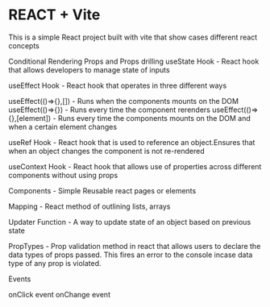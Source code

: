 # REACT + Vite #

This is a simple React project built with vite that show cases different react concepts

Conditional Rendering
Props and Props drilling
useState Hook - React hook that allows developers to manage state of inputs

useEffect Hook - React hook that operates in three different ways

useEffect(()=>{},[]) - Runs when the components mounts on the DOM
useEffect(()=>{}) - Runs every time the component rerenders
useEffect(()=>{},[element]) - Runs every time the components mounts on the DOM and when a certain element changes

useRef Hook - React hook that is used to reference an object.Ensures that when an object changes the component is not re-rendered

useContext Hook - React hook that allows use of properties across different components without using props

Components - Simple Reusable react pages or elements

Mapping - React method of outlining lists, arrays

Updater Function - A way to update state of an object based on previous state

PropTypes - Prop validation method in react that allows users to declare the data types of props passed. This fires an error to the console incase data type of any prop is violated.

Events

onClick event
onChange event
